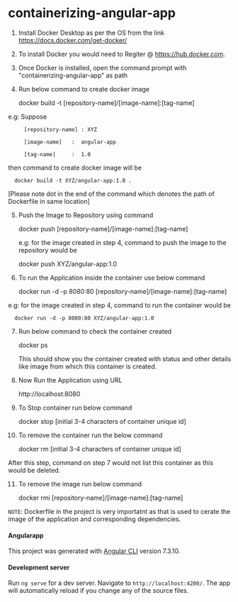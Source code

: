 # containerizing-angular-app
1. Install Docker Desktop as per the OS from the link
   https://docs.docker.com/get-docker/

2. To install Docker you would need to Regiter @ https://hub.docker.com. 

3. Once Docker is installed, open the command prompt with "containerizing-angular-app" as path

4. Run below command to create docker image

      docker build -t [repository-name]/[image-name]:[tag-name]
   
  e.g: Suppose 
   
         [repository-name] : XYZ
   
         [image-name]   :  angular-app
         
         [tag-name]     :  1.0
        
  then command to create docker image will be 
   
      docker build -t XYZ/angular-app:1.0 .      
   
  [Please note dot in the end of the command which denotes the path of Dockerfile in same location]
   
5. Push the Image to Repository using command
 
   docker push [repository-name]/[image-name]:[tag-name]
   
   e.g: for the image created in step 4, command to push the image to the repository would be
   
    docker push XYZ/angular-app:1.0
   
6. To run the Application inside the container use below command
  
    docker run -d -p 8080:80 [repository-name]/[image-name]:[tag-name]
   
  e.g: for the image created in step 4, command to run the container would be
   
      docker run -d -p 8080:80 XYZ/angular-app:1.0
 
7. Run below command to check the container created
      
      docker ps
      
   This should show you the container created with status and other details like image from which this container is created.
     
8. Now Run the Application using URL
      
      http://localhost:8080

9. To Stop container run below command
   
      docker stop [initial 3-4 characters of container unique id]
      
10. To remove the container run the below command
   
    docker rm [initial 3-4 characters of container unique id]
      
   After this step, command on step 7 would not list this container as this would be deleted.
      
11. To remove the image run below command
      
    docker rmi [repository-name]/[image-name]:[tag-name]
     
     
`NOTE`: Dockerfile in the project is very importatnt as that is used to cerate the image of the application and corresponding dependencies. 

#### Angularapp

This project was generated with [Angular CLI](https://github.com/angular/angular-cli) version 7.3.10.

#### Development server

Run `ng serve` for a dev server. Navigate to `http://localhost:4200/`. The app will automatically reload if you change any of the source files.

